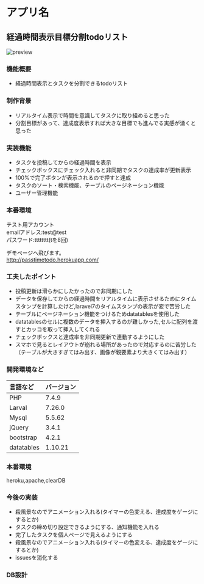 # アプリ名<br>
## 経過時間表示目標分割todoリスト

![preview](https://user-images.githubusercontent.com/46015146/93405058-e8baf100-f8c6-11ea-8999-13b58ae43ddd.jpg)

### 機能概要
* 経過時間表示とタスクを分割できるtodoリスト

### 制作背景
* リアルタイム表示で時間を意識してタスクに取り組めると思った
* 分割目標があって、達成度表示すれば大きな目標でも進んでる実感が湧くと思った

### 実装機能
* タスクを投稿してからの経過時間を表示
* チェックボックスにチェック入れると非同期でタスクの達成率が更新表示
* 100%で完了ボタンが表示されるので押すと達成
* タスクのソート・検索機能、テーブルのページネーション機能
* ユーザー管理機能

### 本番環境
テスト用アカウント<br>
emailアドレス:test@test<br>
パスワード:tttttttt(tを8回)<br>

デモページへ飛びます。<br>
http://passtimetodo.herokuapp.com/

### 工夫したポイント
* 投稿更新は滑らかにしたかったので非同期にした
* データを保存してからの経過時間をリアルタイムに表示させるためにタイムスタンプを計算したけど,laravel7のタイムスタンプの表示が変で苦労した
* テーブルにページネーション機能をつけるためdatatablesを使用した
* datatablesのセルに複数のデータを挿入するのが難しかった,セルに配列を渡すとカッコを取って挿入してくれる
* チェックボックスと達成率を非同期更新で連動するようにした
* スマホで見るとレイアウトが崩れる場所があったので対応するのに苦労した（テーブルが大きすぎてはみ出す、画像が親要素より大きくてはみ出す）


### 開発環境など 
|言語など|バージョン|
|:----|:----|
|PHP|7.4.9|
|Larval| 7.26.0|
|Mysql |5.5.62|
|jQuery |3.4.1|
|bootstrap| 4.2.1|
|datatables|1.10.21|

### 本番環境
heroku,apache,clearDB

### 今後の実装
* 殺風景なのでアニメーション入れる(タイマーの色変える、達成度をゲージにするとか)
* タスクの締め切り設定できるようにする、通知機能を入れる
* 完了したタスクを個人ページで見えるようにする
* 殺風景なのでアニメーション入れる(タイマーの色変える、達成度をゲージにするとか)
* issuesを消化する

### DB設計
